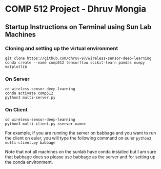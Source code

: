 # COMP 512 Project - Dhruv Mongia

## Startup Instructions on Terminal using Sun Lab Machines

### Cloning and setting up the virtual environment
```
git clone https://github.com/dhruv-97/wireless-sensor-deep-learning
conda create --name comp512 tensorflow scikit-learn pandas numpy matplotlib
```

### On Server
```
cd wireless-sensor-deep-learning
conda activate comp512
python3 multi-server.py
```

### On Client
```
cd wireless-sensor-deep-learning
python3 multi-client.py <server-name>
```

For example, if you are running the server on babbage and you want to run the client on euler, you will type the following command on euler
` python3 multi-client.py babbage `

Note that not all machines on the sunlab have conda installed but I am sure that babbage does so please use babbage as the server and for setting up the conda environment.

